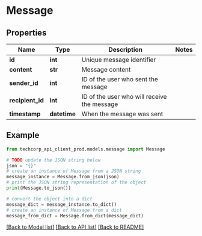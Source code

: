 # Message


## Properties

Name | Type | Description | Notes
------------ | ------------- | ------------- | -------------
**id** | **int** | Unique message identifier | 
**content** | **str** | Message content | 
**sender_id** | **int** | ID of the user who sent the message | 
**recipient_id** | **int** | ID of the user who will receive the message | 
**timestamp** | **datetime** | When the message was sent | 

## Example

```python
from techcorp_api_client_prod.models.message import Message

# TODO update the JSON string below
json = "{}"
# create an instance of Message from a JSON string
message_instance = Message.from_json(json)
# print the JSON string representation of the object
print(Message.to_json())

# convert the object into a dict
message_dict = message_instance.to_dict()
# create an instance of Message from a dict
message_from_dict = Message.from_dict(message_dict)
```
[[Back to Model list]](../README.md#documentation-for-models) [[Back to API list]](../README.md#documentation-for-api-endpoints) [[Back to README]](../README.md)


